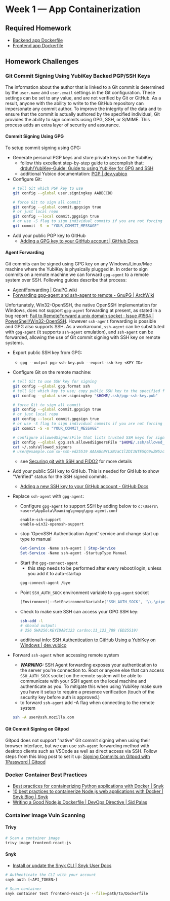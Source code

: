 # Week 1 — App Containerization

## Required Homework

- [Backend app Dockerfile](../backend-flask/Dockerfile)
- [Frontend app Dockerfile](../frontend-react-js/Dockerfile)

## Homework Challenges

### Git Commit Signing Using YubiKey Backed PGP/SSH Keys

The information about the author that is linked to a Git commit is determined by the `user.name` and `user.email` settings in the Git configuration. These settings can be set to any value, and are not verified by Git or GitHub. As a result, anyone with the ability to write to the GitHub repository can impersonate any commit author.
To improve the integrity of the data and to ensure that the commit is actually authored by the specified individual, Git provides the ability to sign commits using GPG, SSH, or S/MIME. This process adds an extra layer of security and assurance.

#### Commit Signing Using GPG

To setup commit signing using GPG:
- Generate personal PGP keys and store private keys on the YubiKey
    - follow this excellent step-by-step guide to accomplish that: [drduh/YubiKey-Guide: Guide to using YubiKey for GPG and SSH](https://github.com/drduh/YubiKey-Guide)
    - additional Yubico documentation: [PGP | dev.yubico](https://developers.yubico.com/PGP/)
- Configure Git:
    ```bash
    # tell Git which PGP key to use
    git config --global user.signingkey AABBCCDD

    # force Git to sign all commit
    git config --global commit.gpgsign true
    # or just local repo
    git config --local commit.gpgsign true
    # or use -S flag to sign individual commits if you are not forcing global/local commit signing
    git commit -S -m "YOUR_COMMIT_MESSAGE"
    ```
- Add your public PGP key to GitHub
    - [Adding a GPG key to your GitHub account | GitHub Docs](https://docs.github.com/en/authentication/managing-commit-signature-verification/adding-a-gpg-key-to-your-github-account)

#### Agent Forwarding

Git commits can be signed using GPG key on any Windows/Linux/Mac machine where the YubiKey is physically plugged in. In order to sign commits on a remote machine we can forward `gpg-agent` to a remote system over SSH. Following guides describe that process:
- [AgentForwarding | GnuPG wiki](https://wiki.gnupg.org/AgentForwarding)
- [Forwarding gpg-agent and ssh-agent to remote - GnuPG | ArchWiki](https://wiki.archlinux.org/title/GnuPG#Forwarding_gpg-agent_and_ssh-agent_to_remote)

Unfortunately, Win32-OpenSSH, the native OpenSSH implementation for Windows, does not support `gpg-agent` forwarding at present, as stated in a bug report: [Fail to RemoteForward a unix domain socket · Issue #1564 | PowerShell/Win32-OpenSSH](https://github.com/PowerShell/Win32-OpenSSH/issues/1564). However `ssh-agent` forwarding is possible and GPG also supports SSH. As a workaround, `ssh-agent` can be substituted with `gpg-agent` (it supports `ssh-agent` emulation), and `ssh-agent` can be forwarded, allowing the use of Git commit signing with SSH key on remote systems.

- Export public SSH key from GPG:
    - ```gpg --output pgp-ssh-key.pub --export-ssh-key <KEY ID>```
- Configure Git on the remote machine:
    ```bash
    # tell Git to use SSH key for signing
    git config --global gpg.format ssh
    # tell Git which key to use; copy public SSH key to the specified file on the remote system
    git config --global user.signingkey "$HOME/.ssh/pgp-ssh-key.pub"

    # force Git to sign all commit
    git config --global commit.gpgsign true
    # or just local repo
    git config --local commit.gpgsign true
    # or use -S flag to sign individual commits if you are not forcing global/local commit signing
    git commit -S -m "YOUR_COMMIT_MESSAGE"

    # configure allowedSignersFile that lists trusted SSH keys for signature verification
    git config --global gpg.ssh.allowedSignersFile "$HOME/.ssh/allowed_signers"
    cat ~/.ssh/allowed_signers
    # user@example.com sk-ssh-ed25519 AAAAGnNrLXNzaC1lZDI1NTE5QG9wZW5zc2guY29tAAAAIJhUXYvdwz3Dx4ABC123Hs1R21mlUm0o63+s4iCzRoFeAAAACnNzaDpnaABC123=
    ```
    - see [Securing git with SSH and FIDO2](https://developers.yubico.com/SSH/Securing_git_with_SSH_and_FIDO2.html) for more details

- Add your public SSH key to GitHub. This is needed for GitHub to show "Verified" status for the SSH signed commits.
    - [Adding a new SSH key to your GitHub account - GitHub Docs](https://docs.github.com/en/authentication/connecting-to-github-with-ssh/adding-a-new-ssh-key-to-your-github-account)
- Replace `ssh-agent` with `gpg-agent`:
    - Configure `gpg-agent` to support SSH by adding below to `c:\Users\<user>\AppData\Roaming\gnupg\gpg-agent.conf`
        ```
        enable-ssh-support
        enable-win32-openssh-support
        ```
    - stop 'OpenSSH Authentication Agent' service and change start up type to manual
        ```Powershell
        Get-Service -Name ssh-agent | Stop-Service
        Set-Service -Name ssh-agent -StartupType Manual
        ```
    - Start the `gpg-connect-agent`
        - this step needs to be performed after every reboot/login, unless you add it to auto-startup
        ```bash
        gpg-connect-agent /bye
        ```
    - Point `SSH_AUTH_SOCK` environment variable to `gpg-agent` socket
        ```Powershell
        [Environment]::SetEnvironmentVariable('SSH_AUTH_SOCK', '\\.\pipe\openssh-ssh-agent', 'User')
        ```
    - Check to make sure SSH can access your GPG SSH key:
        ```bash
        ssh-add -l
        # should output:
        # 256 SHA256:KEYIDABC123 cardno:11_123_789 (ED25519)
        ```
    - additional info: [SSH Authentication to GitHub Using a YubiKey on Windows | dev.yubico](https://developers.yubico.com/PGP/SSH_authentication/Windows.html)
- Forward `ssh-agent` when accessing remote system
    - ***WARNING:*** SSH Agent forwarding exposes your authentication to the server you're connection to. Root or anyone else that can access `SSH_AUTH_SOCK` socket on the remote system will be able to communicate with your SSH agent on the local machine and authenticate as you. To mitigate this when using YubiKey make sure you have it setup to require a presence verification (touch of the security key before auth is approved.)
    - to forward `ssh-agent` add -A flag when connecting to the remote system
    ```bash
    ssh -A user@ssh.mozilla.com
    ```

#### Git Commit Signing on Gitpod

Gitpod does not support "native" Git commit signing when using their browser interface, but we can use `ssh-agent` forwarding method with desktop clients such as VSCode as well as direct access via SSH. Follow steps from this blog post to set it up: [Signing Commits on Gitpod with 1Password | Gitpod](https://www.gitpod.io/blog/signing-git-commits-on-gitpod-with-1-password)

### Docker Container Best Practices

- [Best practices for containerizing Python applications with Docker | Snyk](https://snyk.io/blog/best-practices-containerizing-python-docker/)
- [10 best practices to containerize Node.js web applications with Docker | Snyk Blog | Snyk](https://snyk.io/blog/10-best-practices-to-containerize-nodejs-web-applications-with-docker/)
- [Writing a Good Node.js Dockerfile | DevOps Directive | Sid Palas](https://devopsdirective.com/posts/2023/03/writing-a-nodejs-dockerfile/)

### Container Image Vuln Scanning

#### Trivy

```bash
# Scan a container image
trivy image frontend-react-js
```

#### Snyk
- [Install or update the Snyk CLI | Snyk User Docs](https://docs.snyk.io/snyk-cli/install-the-snyk-cli)

```bash
# Authenticate the CLI with your account
snyk auth [<API_TOKEN>]

# Scan container
snyk container test frontend-react-js --file=path/to/Dockerfile
```